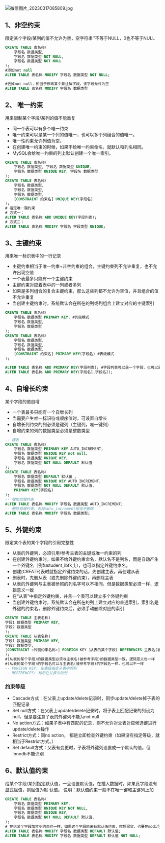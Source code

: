 ![微信图片_20230317085809.jpg](https://cdn.nlark.com/yuque/0/2023/jpeg/33625181/1679015146515-3bb42d18-6e9a-4f2f-9a22-dd04e0a5df26.jpeg#averageHue=%23fefbf6&clientId=u23e80d5a-c285-4&from=paste&height=448&id=uddc3e3a0&originHeight=672&originWidth=1104&originalType=binary&ratio=1.5&rotation=0&showTitle=false&size=31216&status=done&style=none&taskId=u0f3423e3-7cf1-4a64-b751-40413efaba4&title=&width=736)
## 1、非空约束
限定某个字段/某列的值不允许为空，空字符串’'不等于NULL，0也不等于NULL
```sql
CREATE TABLE 表名称( 
	字段名 数据类型, 
	字段名 数据类型 NOT NULL, 
	字段名 数据类型 NOT NULL 
);
#添加not null
ALTER TABLE 表名称 MODIFY 字段名 数据类型 NOT NULL;

#去掉not null，相当于修改某个非注解字段，该字段允许为空
ALTER TABLE 表名称 MODIFY 字段名 数据类型
```
## 2、 唯一约束
用来限制某个字段/某列的值不能重复

- 同一个表可以有多个唯一约束
- 唯一约束可以是某一个列的值唯一，也可以多个列组合的值唯一。
- 唯一性约束允许列值为空。
- 在创建唯一约束的时候，如果不给唯一约束命名，就默认和列名相同。
- MySQL会给唯一约束的列上默认创建一个唯一索引。
```sql
CREATE TABLE 表名称(
	字段名 数据类型, 字段名 数据类型 UNIQUE, 
	字段名 数据类型 UNIQUE KEY, 字段名 数据类型 
);
CREATE TABLE 表名称( 
	字段名 数据类型, 
	字段名 数据类型, 
	字段名 数据类型, 
	[CONSTRAINT 约束名] UNIQUE KEY(字段名) 
);
# 指定唯一键约束
# 方式一：
ALTER TABLE 表名称 ADD UNIQUE KEY(字段列表);
# 方式二：
ALTER TABLE 表名称 MODIFY 字段名 字段类型 UNIQUE;
```
## 3、主键约束
用来唯一标识表中的一行记录

- 主键约束相当于唯一约束+非空约束的组合，主键约束列不允许重复，也不允许出现空值
- 一个表最多只能有一个主键约束
- 主键约束对应着表中的一列或者多列
- 如果是多列组合的复合主键约束，那么这些列都不允许为空值，并且组合的值不允许重复
- 当创建主键约束时，系统默认会在所在的列或列组合上建立对应的主键索引
```sql
CREATE TABLE 表名称( 
	字段名 数据类型 PRIMARY KEY, #列级模式 
	字段名 数据类型, 
	字段名 数据类型 
);
CREATE TABLE 表名称( 
	字段名 数据类型, 
	字段名 数据类型, 
	字段名 数据类型, 
	[CONSTRAINT 约束名] PRIMARY KEY(字段名) #表级模式 
);

ALTER TABLE 表名称 ADD PRIMARY KEY(字段列表); #字段列表可以是一个字段，也可以是多个字段，如果是多 个字段的话，是复合主键
ALTER TABLE 表名称 ADD PRIMARY KEY(字段名1,字段名2);
```
## 4、自增长约束
某个字段的值自增

- 一个表最多只能有一个自增长列
- 当需要产生唯一标识符或顺序值时，可设置自增长
- 自增长列约束的列必须是键列（主键列，唯一键列）
- 自增约束的列的数据类型必须是整数类型
```sql
-- 建表
CREATE TABLE 表名称( 
	字段名 数据类型 PRIMARY KEY AUTO_INCREMENT,
	字段名 数据类型 UNIQUE KEY not null,
	字段名 数据类型 UNIQUE KEY,
	字段名 数据类型 NOT NULL DEFAULT 默认值
);
CREATE TABLE 表名称( 
	字段名 数据类型 DEFAULT 默认值 ,
	字段名 数据类型 UNIQUE KEY AUTO_INCREMENT,
	字段名 数据类型 NOT NULL DEFAULT 默认值,
	PRIMARY KEY(字段名) 
);
-- 增加自增约束
ALTER TABLE 表名称 MODIFY 字段名 数据类型 AUTO_INCREMENT;
-- 删除自增约束，去掉auto_increment相当于删除
ALTER TABLE 表名称 MODIFY 字段名 数据类型; 

```
## 5、外键约束
限定某个表的某个字段的引用完整性

- 从表的外键列，必须引用/参考主表的主键或唯一约束的列
- 在创建外键约束时，如果不给外键约束命名，默认名不是列名，而是自动产生一个外键名（例如student_ibfk_1;），也可以指定外键约束名。
- 创建(CREATE)表时就指定外键约束的话，先创建主表，再创建从表
- 删表时，先删从表（或先删除外键约束），再删除主表
- 从表的外键列与主表被参照的列名字可以不相同，但是数据类型必须一样，逻辑意义一致
- 在“从表”中指定外键约束，并且一个表可以建立多个外键约束
- 当创建外键约束时，系统默认会在所在的列上建立对应的普通索引，索引名是外键的约束名，删除外键约束后，必须手动删除对应的索引
```sql
CREATE TABLE 主表名称( 
字段1 数据类型 PRIMARY KEY, 
字段2 数据类型 
);
CREATE TABLE 从表名称( 
字段1 数据类型 PRIMARY KEY, 
字段2 数据类型, 
[CONSTRAINT <外键约束名称>] FOREIGN KEY（从表的某个字段) REFERENCES 主表名(被参考字段) 
);
#(从表的某个字段)的数据类型必须与主表名(被参考字段)的数据类型一致，逻辑意义也一样 
#(从表的某个字段)的字段名可以与主表名(被参考字段)的字段名一样，也可以不一样
-- FOREIGN KEY: 在表级指定子表中的列
-- REFERENCES: 标示在父表中的列
```
### 约束等级

- Cascade方式：在父表上update/delete记录时，同步update/delete掉子表的匹配记录
- Set null方式：在父表上update/delete记录时，将子表上匹配记录的列设为null，但是要注意子表的外键列不能为not null
- No action方式：如果子表中有匹配的记录，则不允许对父表对应候选键进行update/delete操作
- Restrict方式：同no action， 都是立即检查外键约束（如果没有指定等级，就相当于Restrict方式。）
- Set default方式：父表有变更时，子表将外键列设置成一个默认的值，但Innodb不能识别
## 6、默认值约束
给某个字段/某列指定默认值，一旦设置默认值，在插入数据时，如果此字段没有显式赋值，则赋值为默
认值。
说明：默认值约束一般不在唯一键和主键列上加
```sql
CREATE TABLE 表名称( 
	字段名 数据类型 PRIMARY KEY, 
	字段名 数据类型 UNIQUE KEY NOT NULL, 
	字段名 数据类型 UNIQUE KEY, 
	字段名 数据类型 NOT NULL DEFAULT 默认值, 
);
# 在给某个字段加非空约束也一样，如果这个字段原来有默认值约束，你想保留，也要在modify语句中保留默 认值约束，否则就删除了
ALTER TABLE 表名称 MODIFY 字段名 数据类型 DEFAULT 默认值;
ALTER TABLE 表名称 MODIFY 字段名 数据类型 DEFAULT 默认值 NOT NULL;

```
